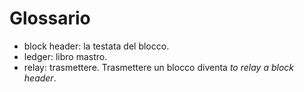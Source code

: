 # Glossario

- block header: la testata del blocco.
- ledger: libro mastro.
- relay: trasmettere. Trasmettere un blocco diventa *to relay a block header*.
